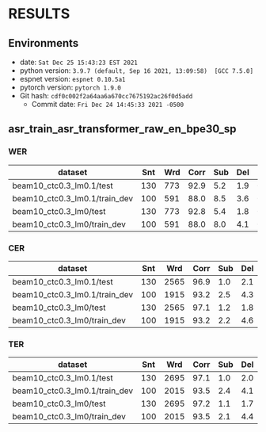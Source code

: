 # RESULTS
## Environments
- date: `Sat Dec 25 15:43:23 EST 2021`
- python version: `3.9.7 (default, Sep 16 2021, 13:09:58)  [GCC 7.5.0]`
- espnet version: `espnet 0.10.5a1`
- pytorch version: `pytorch 1.9.0`
- Git hash: `cdf0c002f2a64aa6a670cc7675192ac26f0d5add`
  - Commit date: `Fri Dec 24 14:45:33 2021 -0500`

## asr_train_asr_transformer_raw_en_bpe30_sp
### WER

|dataset|Snt|Wrd|Corr|Sub|Del|Ins|Err|S.Err|
|---|---|---|---|---|---|---|---|---|
|beam10_ctc0.3_lm0.1/test|130|773|92.9|5.2|1.9|0.3|7.4|31.5|
|beam10_ctc0.3_lm0.1/train_dev|100|591|88.0|8.5|3.6|0.7|12.7|45.0|
|beam10_ctc0.3_lm0/test|130|773|92.8|5.4|1.8|0.4|7.6|30.0|
|beam10_ctc0.3_lm0/train_dev|100|591|88.0|8.0|4.1|0.8|12.9|47.0|

### CER

|dataset|Snt|Wrd|Corr|Sub|Del|Ins|Err|S.Err|
|---|---|---|---|---|---|---|---|---|
|beam10_ctc0.3_lm0.1/test|130|2565|96.9|1.0|2.1|0.5|3.6|31.5|
|beam10_ctc0.3_lm0.1/train_dev|100|1915|93.2|2.5|4.3|0.3|7.1|45.0|
|beam10_ctc0.3_lm0/test|130|2565|97.1|1.2|1.8|0.7|3.6|30.0|
|beam10_ctc0.3_lm0/train_dev|100|1915|93.2|2.2|4.6|0.4|7.3|47.0|

### TER

|dataset|Snt|Wrd|Corr|Sub|Del|Ins|Err|S.Err|
|---|---|---|---|---|---|---|---|---|
|beam10_ctc0.3_lm0.1/test|130|2695|97.1|1.0|2.0|0.5|3.5|31.5|
|beam10_ctc0.3_lm0.1/train_dev|100|2015|93.5|2.4|4.1|0.2|6.7|45.0|
|beam10_ctc0.3_lm0/test|130|2695|97.2|1.1|1.7|0.7|3.5|30.0|
|beam10_ctc0.3_lm0/train_dev|100|2015|93.5|2.1|4.4|0.4|6.9|47.0|


